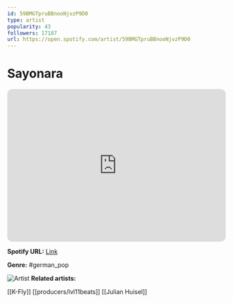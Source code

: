 ```yaml
---
id: 59BMGTpruBBnooNjvzP9D0
type: artist
popularity: 43
followers: 17187
url: https://open.spotify.com/artist/59BMGTpruBBnooNjvzP9D0
---
```

# Sayonara

<iframe style="border-radius:12px" src="https://open.spotify.com/embed/artist/59BMGTpruBBnooNjvzP9D0" width="100%" height="352" frameBorder="0" allowfullscreen="" allow="autoplay; clipboard-write; encrypted-media; fullscreen; picture-in-picture" loading="lazy"></iframe>

**Spotify URL:** [Link](https://open.spotify.com/artist/59BMGTpruBBnooNjvzP9D0)

**Genre:**  #german_pop

![Artist](https://i.scdn.co/image/ab6761610000e5eb53c54cf2260995f02e1676d5)
**Related artists:**

[[K-Fly]]
[[producers/lvl11beats]]
[[Julian Huisel]]
